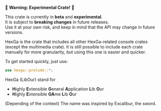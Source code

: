 🚧 **Warning: Experimental Crate!** 🚧

This crate is currently in **beta** and **experimental**.  
It is subject to **breaking changes** in future releases.  
Use it at your own risk, and keep in mind that the API may change in future versions.


HexGa is the crate that includes all other HexGa-related console crates (except the multimedia crate).
It is still possible to include each crate manually for more granularity, but using this one is easier and quicker.

To get started quickly, just use:

```rust
use hexga::prelude::*;
```


HexGa (LibOur) stand for

- **H**ighly **E**xtensible **G**eneral **A**pplication **L**ib **O**ur
- **H**ighly **E**xtensible **GA**me **L**ib **O**ur

(Depending of the context)
The name was inspired by Excalibur, the sword.
